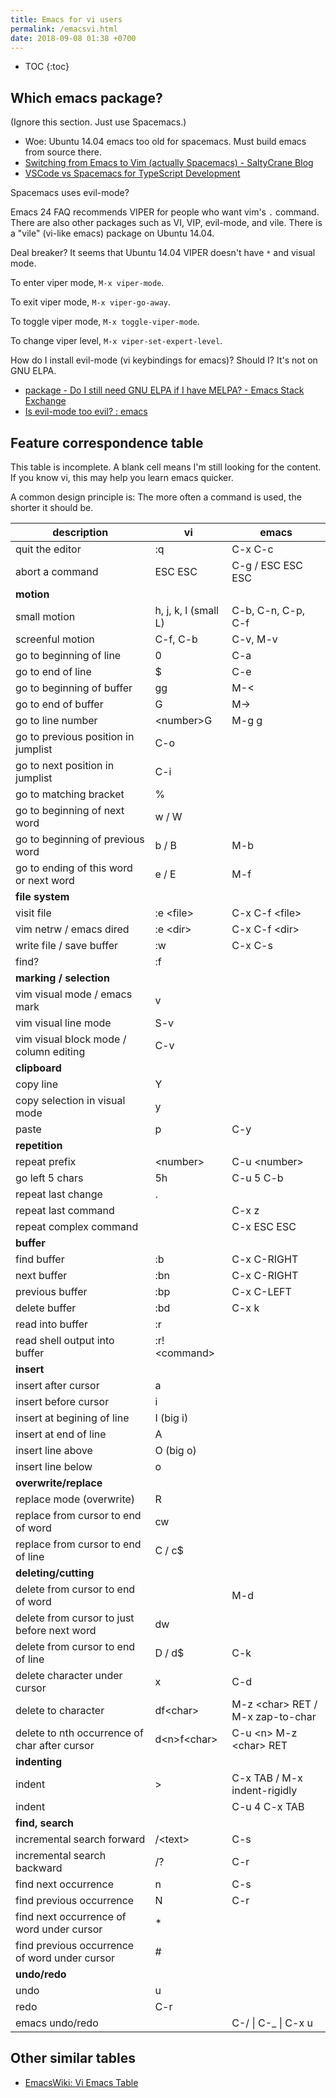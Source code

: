 ```yaml
---
title: Emacs for vi users
permalink: /emacsvi.html
date: 2018-09-08 01:38 +0700
---
```


- TOC
{:toc}

## Which emacs package?

(Ignore this section.
Just use Spacemacs.)

- Woe: Ubuntu 14.04 emacs too old for spacemacs.
Must build emacs from source there.
- [Switching from Emacs to Vim (actually Spacemacs) - SaltyCrane Blog](https://www.saltycrane.com/blog/2015/12/switching-emacs-vim-actually-spacemacs/)
- [VSCode vs Spacemacs for TypeScript Development](https://spin.atomicobject.com/2018/07/31/spacemacs-typescript-dev/)

Spacemacs uses evil-mode?

Emacs 24 FAQ recommends VIPER for people who want vim's `.` command.
There are also other packages such as VI, VIP, evil-mode, and vile.
There is a "vile" (vi-like emacs) package on Ubuntu 14.04.

Deal breaker?
It seems that Ubuntu 14.04 VIPER doesn't have `*` and visual mode.

To enter viper mode, `M-x viper-mode`.

To exit viper mode, `M-x viper-go-away`.

To toggle viper mode, `M-x toggle-viper-mode`.

To change viper level, `M-x viper-set-expert-level`.

How do I install evil-mode (vi keybindings for emacs)?
Should I?
It's not on GNU ELPA.

- [package - Do I still need GNU ELPA if I have MELPA? - Emacs Stack Exchange](https://emacs.stackexchange.com/questions/10500/do-i-still-need-gnu-elpa-if-i-have-melpa)
- [Is evil-mode too evil? : emacs](https://www.reddit.com/r/emacs/comments/6ej18a/is_evilmode_too_evil/)

## Feature correspondence table

This table is incomplete.
A blank cell means I'm still looking for the content.
If you know vi, this may help you learn emacs quicker.

A common design principle is:
The more often a command is used, the shorter it should be.

|description|vi|emacs|
|-|-|-|
|quit the editor|:q|C-x C-c|
|abort a command|ESC ESC|C-g / ESC ESC ESC|
|**motion**|||
|small motion|h, j, k, l (small L)|C-b, C-n, C-p, C-f|
|screenful motion|C-f, C-b|C-v, M-v|
|go to beginning of line|0|C-a|
|go to end of line|$|C-e|
|go to beginning of buffer|gg|M-\<|
|go to end of buffer|G|M->|
|go to line number|\<number>G|M-g g|
|go to previous position in jumplist|C-o||
|go to next position in jumplist|C-i||
|go to matching bracket|%||
|go to beginning of next word|w / W||
|go to beginning of previous word|b / B|M-b|
|go to ending of this word or next word|e / E|M-f|
|**file system**|||
|visit file|:e \<file>|C-x C-f \<file>|
|vim netrw / emacs dired|:e \<dir>|C-x C-f \<dir>|
|write file / save buffer|:w|C-x C-s|
|find?|:f||
|**marking / selection**|||
|vim visual mode / emacs mark|v||
|vim visual line mode|S-v||
|vim visual block mode / column editing|C-v||
|**clipboard**|||
|copy line|Y||
|copy selection in visual mode|y||
|paste|p|C-y|
|**repetition**|||
|repeat prefix|\<number>|C-u \<number>|
|go left 5 chars|5h|C-u 5 C-b|
|repeat last change|.||
|repeat last command||C-x z|
|repeat complex command||C-x ESC ESC|
|**buffer**|||
|find buffer|:b|C-x C-RIGHT|
|next buffer|:bn|C-x C-RIGHT|
|previous buffer|:bp|C-x C-LEFT|
|delete buffer|:bd|C-x k|
|read into buffer|:r||
|read shell output into buffer|:r!\<command>||
|**insert**|||
|insert after cursor|a||
|insert before cursor|i||
|insert at begining of line|I (big i)||
|insert at end of line|A||
|insert line above|O (big o)||
|insert line below|o||
|**overwrite/replace**|||
|replace mode (overwrite)|R||
|replace from cursor to end of word|cw||
|replace from cursor to end of line|C / c$||
|**deleting/cutting**|||
|delete from cursor to end of word||M-d|
|delete from cursor to just before next word|dw||
|delete from cursor to end of line|D / d$|C-k|
|delete character under cursor|x|C-d|
|delete to character|df\<char>|M-z \<char> RET / M-x zap-to-char|
|delete to nth occurrence of char after cursor|d\<n>f\<char>|C-u \<n> M-z \<char> RET|
|**indenting**||
|indent|>|C-x TAB / M-x indent-rigidly|
|indent||C-u 4 C-x TAB|
|**find, search**|||
|incremental search forward|/\<text>|C-s|
|incremental search backward|/?<text>|C-r|
|find next occurrence|n|C-s|
|find previous occurrence|N|C-r|
|find next occurrence of word under cursor|*||
|find previous occurrence of word under cursor|#||
|**undo/redo**|||
|undo|u||
|redo|C-r||
|emacs undo/redo||C-/ \| C-_ \| C-x u|

## Other similar tables

- [EmacsWiki: Vi Emacs Table](https://www.emacswiki.org/emacs/ViEmacsTable)
